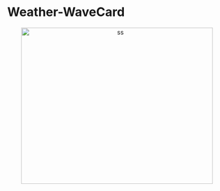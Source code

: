 # Weather-WaveCard

<p align="center">
  <img width="440" height="360" alt="ss" src="https://user-images.githubusercontent.com/114610458/231075288-d551b62b-1ee7-4054-b756-908448ee507a.png">
</p>
